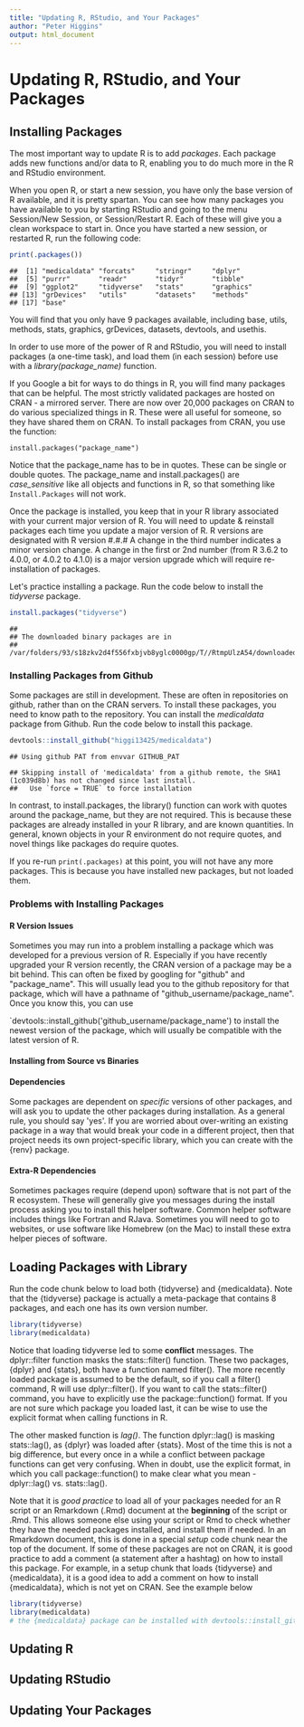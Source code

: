 ```yaml
---
title: "Updating R, RStudio, and Your Packages"
author: "Peter Higgins"
output: html_document
---
```




# Updating R, RStudio, and Your Packages

## Installing Packages
The most important way to update R is to add _packages_. Each package adds new functions and/or data to R, enabling you to do much more in the R and RStudio environment.

When you open R, or start a new session, you have only the base version of R available, and it is pretty spartan. You can see how many packages you have available to you by starting RStudio and going to the menu Session/New Session, or Session/Restart R. Each of these will give you a clean workspace to start in. Once you have started a new session, or restarted R, run the following code:


```r
print(.packages())
```

```
##  [1] "medicaldata" "forcats"     "stringr"     "dplyr"      
##  [5] "purrr"       "readr"       "tidyr"       "tibble"     
##  [9] "ggplot2"     "tidyverse"   "stats"       "graphics"   
## [13] "grDevices"   "utils"       "datasets"    "methods"    
## [17] "base"
```

You will find that you only have 9 packages available, including base, utils, methods, stats, graphics, grDevices, datasets, devtools, and usethis.   

In order to use more of the power of R and RStudio, you will need to install packages (a one-time task), and load them (in each session) before use with a _library(package_name)_ function.

If you Google a bit for ways to do things in R, you will find many packages that can be helpful. The most strictly validated packages are hosted on CRAN - a mirrored server. There are now over 20,000 packages on CRAN to do various specialized things in R. These were all useful for someone, so they have shared them on CRAN. To install packages from CRAN, you use the function:

`install.packages("package_name")`

Notice that the package_name has to be in quotes. These can be single or double quotes. The package_name and install.packages() are _case_sensitive_ like all objects and functions in R, so that something like `Install.Packages` will not work.

Once the package is installed, you keep that in your R library associated with your current major version of R. You will need to update & reinstall packages each time you update a major version of R. R versions are designated with R version #.#.#  A change in the third number indicates a minor version change. A change in the first or 2nd number (from R 3.6.2 to 4.0.0, or 4.0.2 to 4.1.0) is a major version upgrade which will require re-installation of packages.

Let's practice installing a package. Run the code below to install the _tidyverse_ package.


```r
install.packages("tidyverse")
```

```
## 
## The downloaded binary packages are in
## 	/var/folders/93/s18zkv2d4f556fxbjvb8yglc0000gp/T//RtmpUlzA54/downloaded_packages
```

### Installing Packages from Github
Some packages are still in development. These are often in repositories on github, rather than on the CRAN servers. To install these packages, you need to know path to the repository. You can install the _medicaldata_ package from Github. Run the code below to install this package.


```r
devtools::install_github("higgi13425/medicaldata")
```

```
## Using github PAT from envvar GITHUB_PAT
```

```
## Skipping install of 'medicaldata' from a github remote, the SHA1 (1c039d8b) has not changed since last install.
##   Use `force = TRUE` to force installation
```

In contrast, to install.packages, the library() function can work with quotes around the package_name, but they are not required. This is because these packages are already installed in your R library, and are known quantities. In general, known objects in your R environment do not require quotes, and novel things like packages do require quotes.

If you re-run `print(.packages)` at this point, you will not have any more packages. This is because you have installed new packages, but not loaded them.

### Problems with Installing Packages

#### R Version Issues
Sometimes you may run into a problem installing a package which was developed for a previous version of R. Especially if you have recently upgraded your R version recently, the CRAN version of a package may be a bit behind. This can often be fixed by googling for "github" and "package_name". This will usually lead you to the github repository for that package, which will have a pathname of "github_username/package_name". Once you know this, you can use

`devtools::install_github('github_username/package_name') to install the newest version of the package, which will usually be compatible with the latest version of R.

#### Installing from Source vs Binaries

#### Dependencies
Some packages are dependent on *specific* versions of other packages, and will ask you to update the other packages during installation. As a general rule, you should say 'yes'. If you are worried about over-writing an existing package in a way that would break your code in a different project, then that project needs its own project-specific library, which you can create with the {renv} package.

#### Extra-R Dependencies
Sometimes packages require (depend upon) software that is not part of the R ecosystem. These will generally give you messages during the install process asking you to install this helper software. Common helper software includes things like Fortran and RJava. Sometimes you will need to go to websites, or use software like Homebrew (on the Mac) to install these extra helper pieces of software. 

## Loading Packages with Library

Run the code chunk below to load both {tidyverse} and {medicaldata}. Note that the {tidyverse} package is actually a meta-package that contains 8 packages, and each one has its own version number.


```r
library(tidyverse)
library(medicaldata)
```
Notice that loading tidyverse led to some **conflict** messages. The dplyr::filter function masks the stats::filter() function. These two packages, {dplyr} and {stats}, both have a function named filter(). The more recently loaded package is assumed to be the default, so if you call a filter() command, R will use dplyr::filter(). If you want to call the stats::filter() command, you have to explicitly use the package::function() format. If you are not sure which package you loaded last, it can be wise to use the explicit format when calling functions in R.

The other masked function is _lag()_. The function dplyr::lag() is masking stats::lag(), as {dplyr} was loaded after {stats}. Most of the time this is not a big difference, but every once in a while a conflict between package functions can get very confusing. When in doubt, use the explicit format, in which you call package::function() to make clear what you mean - dplyr::lag() vs. stats::lag().

Note that it is *good practice* to load all of your packages needed for an R script or an Rmarkdown (.Rmd) document at the **beginning** of the script or .Rmd. This allows someone else using your script or Rmd to check whether they have the needed packages installed, and install them if needed. In an Rmarkdown document, this is done in a special _setup_ code chunk near the top of the document. If some of these packages are not on CRAN, it is good practice to add a comment (a statement after a hashtag) on how to install this package. For example, in a setup chunk that loads {tidyverse} and {medicaldata}, it is a good idea to add a comment on how to install {medicaldata}, which is not yet on CRAN. See the example below


```r
library(tidyverse)
library(medicaldata)
# the {medicaldata} package can be installed with devtools::install_github('higgi13425/medicaldata')
```

## Updating R


## Updating RStudio


## Updating Your Packages
